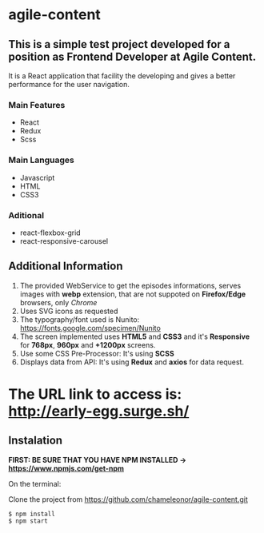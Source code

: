# agile-content

## This is a simple test project developed for a position as Frontend Developer at Agile Content.

It is a React application that facility the developing and gives a better performance for the user navigation.

### Main Features

* React
* Redux
* Scss

### Main Languages

* Javascript
* HTML
* CSS3

### Aditional

* react-flexbox-grid
* react-responsive-carousel

## Additional Information

1. The provided WebService to get the episodes informations, serves images with **webp** extension, that are not suppoted on **Firefox/Edge** browsers, only *Chrome*
2. Uses SVG icons as requested
3. The typography/font used is Nunito: https://fonts.google.com/specimen/Nunito
4. The screen implemented uses **HTML5** and **CSS3** and it's **Responsive** for **768px**, **960px** and **+1200px** screens.
5. Use some CSS Pre-Processor: It's using **SCSS**
6. Displays data from API: It's using **Redux** and **axios** for data request. 

# The URL link to access is: http://early-egg.surge.sh/

## Instalation

**FIRST: BE SURE THAT YOU HAVE NPM INSTALLED -> https://www.npmjs.com/get-npm**

On the terminal:

Clone the project from https://github.com/chameleonor/agile-content.git

```
$ npm install
$ npm start
```
